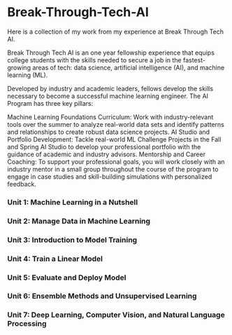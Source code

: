# Break-Through-Tech-AI

Here is a collection of my work from my experience at Break Through Tech AI.

Break Through Tech AI is an one year fellowship experience that equips college students with the skills needed to secure a job in the fastest-growing areas of tech: data science, artificial intelligence (AI), and machine learning (ML).

Developed by industry and academic leaders, fellows develop the skills necessary to become a successful machine learning engineer. The AI Program has three key pillars: 

Machine Learning Foundations Curriculum: Work with industry-relevant tools over the summer to analyze real-world data sets and identify patterns and relationships to create robust data science projects.
AI Studio and Portfolio Development: Tackle real-world ML Challenge Projects in the Fall and Spring AI Studio to develop your professional portfolio with the guidance of academic and industry advisors. 
Mentorship and Career Coaching: To support your professional goals, you will work closely with an industry mentor in a small group throughout the course of the program to engage in case studies and skill-building simulations with personalized feedback.


### Unit 1: Machine Learning in a Nutshell

### Unit 2: Manage Data in Machine Learning

### Unit 3: Introduction to Model Training

### Unit 4: Train a Linear Model

### Unit 5: Evaluate and Deploy Model

### Unit 6: Ensemble Methods and Unsupervised Learning

### Unit 7: Deep Learning, Computer Vision, and Natural Language Processing
